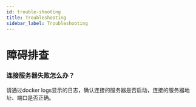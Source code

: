 ```yaml
---
id: trouble-shooting
title: Troubleshooting
sidebar_label: Troubleshooting
---
```


# 障碍排查


### 连接服务器失败怎么办？

请通过docker logs显示的日志，确认连接的服务器是否启动，连接的服务器地址、端口是否正确。


